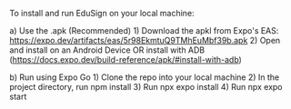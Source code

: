 To install and run EduSign on your local machine:


a) Use the .apk (Recommended)
    1) Download the apkl from Expo's EAS: https://expo.dev/artifacts/eas/5r98EkmtuQ9TMhEuMbf39b.apk
    2) Open and install on an Android Device OR install with ADB (https://docs.expo.dev/build-reference/apk/#install-with-adb)

b) Run using Expo Go
    1) Clone the repo into your local machine
    2) In the project directory, run npm install
    3) Run npx expo install
    4) Run npx expo start